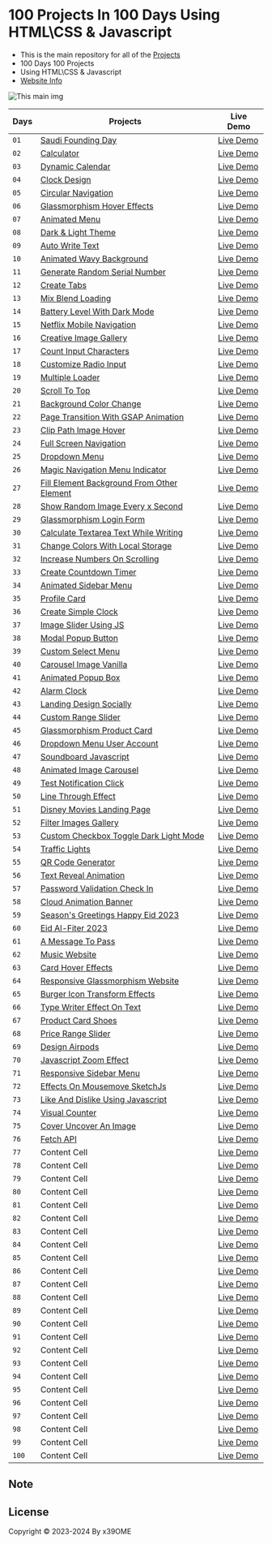 # 100 Projects In 100 Days Using HTML\CSS & Javascript

- This is the main repository for all of the [Projects](https://github.com/x39OME/100_project_100_days/tree/main/100_projects)
- 100 Days 100 Projects
- Using HTML\CSS & Javascript
- [Website Info](https://x39ome.github.io/100_project_100_days/)

![This main img](https://raw.githubusercontent.com/x39OME/100_project_100_days/main/img/main.jpg)


| Days | Projects | Live Demo |
| ------------- | ------------- | ------------- |
|`01`| [Saudi Founding Day](https://github.com/x39OME/100_project_100_days/tree/main/100_projects/1-saudi_founding_day) | [Live Demo](https://saudi-founding-days.netlify.app/) |
|`02`| [Calculator](https://github.com/x39OME/100_project_100_days/tree/main/100_projects/2-calculator_using_vanilla_css_glassmorphism_effects) | [Live Demo](https://calculator-vanilla-glassmorph.netlify.app/)|
|`03`| [Dynamic Calendar](https://github.com/x39OME/100_project_100_days/tree/main/100_projects/3-javascript-dynamic-calendar-css-glassmorphism-ui-design) | [Live Demo](https://dynamic-calendar-js.netlify.app/)|
|`04`| [Clock Design](https://github.com/x39OME/100_project_100_days/tree/main/100_projects/4-clock-ui-design) | [Live Demo](https://clock-ui-design.netlify.app/)|
|`05`| [Circular Navigation](https://github.com/x39OME/100_project_100_days/tree/main/100_projects/5-animated-circular-navigation-menu) | [Live Demo](https://animated-circular-nav.netlify.app/)|
|`06`| [Glassmorphism Hover Effects](https://github.com/x39OME/100_project_100_days/tree/main/100_projects/6-Glassmorphism%20Hover%20Effects%20with%20Magic%20Line%20Indicator) | [Live Demo](https://hover-effects-magic.netlify.app/)|
|`07`| [Animated Menu](https://github.com/x39OME/100_project_100_days/tree/main/100_projects/7-animated-menu) | [Live Demo](https://animated-menu-using-css-html-js.netlify.app/)|
|`08`| [Dark & Light Theme](https://github.com/x39OME/100_project_100_days/tree/main/100_projects/8-light-%26-dark-theme-toggle) | [Live Demo](https://codepen.io/x39OME/pen/BaOWjPy)|
|`09`| [Auto Write Text](https://github.com/x39OME/100_project_100_days/tree/main/100_projects/9-javaScript-auto-write-text) | [Live Demo](https://auto-write-text.netlify.app/)|
|`10`| [Animated Wavy Background](https://github.com/x39OME/100_project_100_days/tree/main/100_projects/10-animated-wavy-background) | [Live Demo](https://animated-wavy-background-css.netlify.app/)|
|`11`| [Generate Random Serial Number](https://github.com/x39OME/100_project_100_days/tree/main/100_projects/11-generate-random-serial-number) | [Live Demo](https://generate-random-serial-number.netlify.app/)|
|`12`| [Create Tabs](https://github.com/x39OME/100_project_100_days/tree/main/100_projects/12-create-tabs) | [Live Demo](https://create-tabs-js.netlify.app/)|
|`13`| [Mix Blend Loading](https://github.com/x39OME/100_project_100_days/tree/main/100_projects/13-mix-blend-loading) | [Live Demo](https://mix-blend-loading.netlify.app/)|
|`14`| [Battery Level With Dark Mode](https://github.com/x39OME/100_project_100_days/tree/main/100_projects/14-get-battery-level-%26-toggle-light-dark-mode) | [Live Demo](https://get-battery-level-with-dark-mode.netlify.app/)|
|`15`| [Netflix Mobile Navigation](https://github.com/x39OME/100_project_100_days/tree/main/100_projects/15-netflix-mobile-navigation-animation) | [Live Demo](https://netflix-mobile-navigation-animation.netlify.app/)|
|`16`| [Creative Image Gallery](https://github.com/x39OME/100_project_100_days/tree/main/100_projects/16-creative-image-gallery) | [Live Demo](https://creative-image-gallery.netlify.app/)|
|`17`| [Count Input Characters](https://github.com/x39OME/100_project_100_days/tree/main/100_projects/17-count-input-characters-fill-borders) | [Live Demo](https://count-input-characters-fill-border.netlify.app/)|
|`18`| [Customize Radio Input](https://github.com/x39OME/100_project_100_days/tree/main/100_projects/18-customize-radio-input) | [Live Demo](https://customize-radio-input.netlify.app/)|
|`19`| [Multiple Loader](https://github.com/x39OME/100_project_100_days/tree/main/100_projects/19-multiple-dotted-loader) | [Live Demo](https://multiple-dotted-loader.netlify.app/)|
|`20`| [Scroll To Top](https://github.com/x39OME/100_project_100_days/tree/main/100_projects/20-scroll-to-top-button) | [Live Demo](https://scroll-to-top-button.netlify.app/)|
|`21`| [Background Color Change](https://github.com/x39OME/100_project_100_days/tree/main/100_projects/21-background-color-change) | [Live Demo](https://background-color-change-js.netlify.app/)|
|`22`| [Page Transition With GSAP Animation](https://github.com/x39OME/100_project_100_days/tree/main/100_projects/22-page-transition-with-gsap-animation) | [Live Demo](https://page-transition-with-gsap-animation.netlify.app/)|
|`23`| [Clip Path Image Hover](https://github.com/x39OME/100_project_100_days/tree/main/100_projects/23-clip-path-image-hover-effects)| [Live Demo](https://clip-path-image-hover-effects.netlify.app/)|
|`24`| [Full Screen Navigation](https://github.com/x39OME/100_project_100_days/tree/main/100_projects/24-fullscreen-navigation) | [Live Demo](https://fullscreen-navigation-js.netlify.app/)|
|`25`| [Dropdown Menu](https://github.com/x39OME/100_project_100_days/tree/main/100_projects/25-dropdown-menu) | [Live Demo](https://dropdown-menu-js.netlify.app/)|
|`26`| [Magic Navigation Menu Indicator](https://github.com/x39OME/100_project_100_days/tree/main/100_projects/26-magic-navigation-menu-indicator) | [Live Demo](https://magic-navigation-menu-indicator.netlify.app/)|
|`27`| [Fill Element Background From Other Element](https://github.com/x39OME/100_project_100_days/tree/main/100_projects/27-fill-element-background-from-other) | [Live Demo](https://fill-element-background-from-other.netlify.app/)|
|`28`| [Show Random Image Every x Second](https://github.com/x39OME/100_project_100_days/tree/main/100_projects/28-show-random-image-every-x-second) | [Live Demo](https://show-random-image-every-x-second.netlify.app/)|
|`29`| [Glassmorphism Login Form](https://github.com/x39OME/100_project_100_days/tree/main/100_projects/29-glassmorphism-login-form) | [Live Demo](https://glassmorphism-login-form-css.netlify.app/)|
|`30`| [Calculate Textarea Text While Writing](https://github.com/x39OME/100_project_100_days/tree/main/100_projects/30-calculate-textarea-text-while-writing) | [Live Demo](https://calculate-textarea-text-while-writing.netlify.app/)|
|`31`| [Change Colors With Local Storage](https://github.com/x39OME/100_project_100_days/tree/main/100_projects/31-change-colors-with-local-storage) | [Live Demo](https://change-colors-with-local-storage.netlify.app/)|
|`32`| [Increase Numbers On Scrolling](https://github.com/x39OME/100_project_100_days/tree/main/100_projects/32-increase-numbers-on-scrolling) | [Live Demo](https://increase-numbers-on-scrolling.netlify.app/)|
|`33`| [Create Countdown Timer](https://github.com/x39OME/100_project_100_days/tree/main/100_projects/33-create-countdown-timer) | [Live Demo](https://create-countdown-timer-js.netlify.app/)|
|`34`| [Animated Sidebar Menu](https://github.com/x39OME/100_project_100_days/tree/main/100_projects/34-animated-sidebar-menu) | [Live Demo](https://animated-sidebar-menu.netlify.app/)|
|`35`| [Profile Card](https://github.com/x39OME/100_project_100_days/tree/main/100_projects/35-profile-card) | [Live Demo](https://profile-card-js.netlify.app/)|
|`36`| [Create Simple Clock](https://github.com/x39OME/100_project_100_days/tree/main/100_projects/36-create-simple-clock) | [Live Demo](https://create-simple-clock.netlify.app/)|
|`37`| [Image Slider Using JS](https://github.com/x39OME/100_project_100_days/tree/main/100_projects/37-image-slider) | [Live Demo](https://image-slider-using-js.netlify.app/)|
|`38`| [Modal Popup Button](https://github.com/x39OME/100_project_100_days/tree/main/100_projects/38-modal-popup-button) | [Live Demo](https://codepen.io/x39OME/pen/LYJorRX)|
|`39`| [Custom Select Menu](https://github.com/x39OME/100_project_100_days/tree/main/100_projects/39-custom-select-menu) | [Live Demo](https://custom-select-menu.netlify.app/)|
|`40`| [Carousel Image Vanilla](https://github.com/x39OME/100_project_100_days/tree/main/100_projects/40-carousel-image-vanilla-js) | [Live Demo](https://carousel-image-vanilla-js.netlify.app/)|
|`41`| [Animated Popup Box](https://github.com/x39OME/100_project_100_days/tree/main/100_projects/41-simple-animated-popup-box) | [Live Demo](https://simple-animated-popup-box.netlify.app/)|
|`42`| [Alarm Clock](https://github.com/x39OME/100_project_100_days/tree/main/100_projects/42-alarm-clock) | [Live Demo](https://alarm-clock-html-css-js.netlify.app/)|
|`43`| [Landing Design Socially](https://github.com/x39OME/100_project_100_days/tree/main/100_projects/43-landing-design-socially) | [Live Demo](https://landing-design-socially.netlify.app/)|
|`44`| [Custom Range Slider](https://github.com/x39OME/100_project_100_days/tree/main/100_projects/44-custom-range-slider) | [Live Demo](https://custom-range-slider-js.netlify.app/)|
|`45`| [Glassmorphism Product Card](https://github.com/x39OME/100_project_100_days/tree/main/100_projects/45-glassmorphism-product-card) | [Live Demo](https://glassmorphism-product-card-css.netlify.app/)|
|`46`| [Dropdown Menu User Account](https://github.com/x39OME/100_project_100_days/tree/main/100_projects/46-dropdown-menu-user-account) | [Live Demo](https://dropdown-menu-user-account.netlify.app/)|
|`47`| [Soundboard Javascript](https://github.com/x39OME/100_project_100_days/tree/main/100_projects/47-soundboard-javascript) | [Live Demo](https://soundboard-javascript-css.netlify.app/)|
|`48`| [Animated Image Carousel](https://github.com/x39OME/100_project_100_days/tree/main/100_projects/48-create-animated-image-carousel) | [Live Demo](https://animated-image-carousel-js.netlify.app/)|
|`49`| [Test Notification Click](https://github.com/x39OME/100_project_100_days/tree/main/100_projects/49-test-notification-click) | [Live Demo](https://test-notification-click.netlify.app/)|
|`50`| [Line Through Effect](https://github.com/x39OME/100_project_100_days/tree/main/100_projects/50-%E2%80%8Fline-through-effect) | [Live Demo](https://codepen.io/x39OME/pen/mdzeWeo)|
|`51`| [Disney Movies Landing Page](https://github.com/x39OME/100_project_100_days/tree/main/100_projects/51-disney-movies-landing-page) | [Live Demo](https://disney-movies-landing-page.netlify.app/)|
|`52`| [Filter Images Gallery](https://github.com/x39OME/100_project_100_days/tree/main/100_projects/52-filter-image-gallery) | [Live Demo](https://filter-image-gallery.netlify.app/)|
|`53`| [Custom Checkbox Toggle Dark Light Mode](https://github.com/x39OME/100_project_100_days/tree/main/100_projects/53-custom-checkbox-toggle-dark-light-mode) | [Live Demo](https://custom-checkbox-toggle-dark-light.netlify.app/)|
|`54`| [Traffic Lights](https://github.com/x39OME/100_project_100_days/tree/main/100_projects/54-traffic-lights) | [Live Demo](https://codepen.io/x39OME/pen/GRYZBrm)|
|`55`| [QR Code Generator](https://github.com/x39OME/100_project_100_days/tree/main/100_projects/55-qr-code-generator) | [Live Demo](https://qr-code-generator-html-css-js.netlify.app/)|
|`56`| [Text Reveal Animation](https://github.com/x39OME/100_project_100_days/tree/main/100_projects/56-text-reveal-animation) | [Live Demo](https://text-reveal-animation-dark-mode.netlify.app/)|
|`57`| [Password Validation Check In](https://github.com/x39OME/100_project_100_days/tree/main/100_projects/57-password-validation-check-in) | [Live Demo](https://password-validation-check-in.netlify.app/)|
|`58`| [Cloud Animation Banner](https://github.com/x39OME/100_project_100_days/tree/main/100_projects/58-cloud-translate-banner-js) | [Live Demo](https://cloud-translate-banner-js.netlify.app/)|
|`59`| [Season's Greetings Happy Eid 2023](https://github.com/x39OME/100_project_100_days/tree/main/100_projects/59-season's-greetings-happy-eid-2023) | [Live Demo](https://seasons-greetings-happy-eid-2023.netlify.app/)|
|`60`| [Eid Al-Fiter 2023](https://github.com/x39OME/100_project_100_days/tree/main/100_projects/60-eid-al-fitr-2023) | [Live Demo](https://eid-al-fitr-2023.netlify.app/)|
|`61`| [A Message To Pass](https://github.com/x39OME/100_project_100_days/tree/main/100_projects/61-a-message-to-pass) | [Live Demo](https://a-message-to-pass.netlify.app/)|
|`62`| [Music Website](https://github.com/x39OME/100_project_100_days/tree/main/100_projects/62-music-website) | [Live Demo](https://music-website-js.netlify.app/)|
|`63`| [Card Hover Effects](https://github.com/x39OME/100_project_100_days/tree/main/100_projects/63-card-hover-effects) | [Live Demo](https://63-card-hover-effects.netlify.app/)|
|`64`| [Responsive Glassmorphism Website](https://github.com/x39OME/100_project_100_days/tree/main/100_projects/64-responsive-glassmorphism-website) | [Live Demo](https://responsive-glassmorphism-website.netlify.app/)|
|`65`| [Burger Icon Transform Effects](https://github.com/x39OME/100_project_100_days/tree/main/100_projects/65-burger-icon-transform-effects) | [Live Demo](https://burger-icon-transform-effects.netlify.app/)|
|`66`| [Type Writer Effect On Text](https://github.com/x39OME/100_project_100_days/tree/main/100_projects/66-type-writer-effect-on-text) | [Live Demo](https://type-writer-effect-on-text.netlify.app/)|
|`67`| [Product Card Shoes](https://github.com/x39OME/100_project_100_days/tree/main/100_projects/67-product-card-shoes) | [Live Demo](https://product-card-shoes.netlify.app/)|
|`68`| [Price Range Slider](https://github.com/x39OME/100_project_100_days/tree/main/100_projects/68-price-range-slider) | [Live Demo](https://price-range-slider.netlify.app/)|
|`69`| [Design Airpods](https://github.com/x39OME/100_project_100_days/tree/main/100_projects/69-design-airpods) | [Live Demo](https://design-airpods.netlify.app/)|
|`70`| [Javascript Zoom Effect](https://github.com/x39OME/100_project_100_days/tree/main/100_projects/70-javascript-zoom-effect) | [Live Demo](https://javascript-zoom-effect.netlify.app/)|
|`71`| [Responsive Sidebar Menu](https://github.com/x39OME/100_project_100_days/tree/main/100_projects/71-responsive-sidebar-menu) | [Live Demo](https://responsive-sidebar-menu-js.netlify.app/)|
|`72`| [Effects On Mousemove SketchJs](https://github.com/x39OME/100_project_100_days/tree/main/100_projects/72-effects-on-mousemove-using-sketch.js) | [Live Demo](https://effects-on-mousemove-using-sketch.netlify.app/)|
|`73`| [Like And Dislike Using Javascript](https://github.com/x39OME/100_project_100_days/tree/main/100_projects/73-like-and-dislike-using-javascript) | [Live Demo](https://like-and-dislike-using-javascript.netlify.app/)|
|`74`| [Visual Counter](https://github.com/x39OME/100_project_100_days/tree/main/100_projects/74-visual-counter) | [Live Demo](https://codepen.io/x39OME/pen/mdzXdar)|
|`75`| [Cover Uncover An Image](https://github.com/x39OME/100_project_100_days/tree/main/100_projects/75-cover-uncover-an-image) | [Live Demo](https://cover-uncover-an-image.netlify.app/)|
|`76`| [Fetch API](https://github.com/x39OME/100_project_100_days/tree/main/100_projects/76-fetch-api) | [Live Demo](https://codepen.io/x39OME/pen/XWxZQro)|
|`77`| Content Cell | [Live Demo](https://pages.github.com/)|
|`78`| Content Cell | [Live Demo](https://pages.github.com/)|
|`79`| Content Cell | [Live Demo](https://pages.github.com/)|
|`80`| Content Cell | [Live Demo](https://pages.github.com/)|
|`81`| Content Cell | [Live Demo](https://pages.github.com/)|
|`82`| Content Cell | [Live Demo](https://pages.github.com/)|
|`83`| Content Cell | [Live Demo](https://pages.github.com/)|
|`84`| Content Cell | [Live Demo](https://pages.github.com/)|
|`85`| Content Cell | [Live Demo](https://pages.github.com/)|
|`86`| Content Cell | [Live Demo](https://pages.github.com/)|
|`87`| Content Cell | [Live Demo](https://pages.github.com/)|
|`88`| Content Cell | [Live Demo](https://pages.github.com/)|
|`89`| Content Cell | [Live Demo](https://pages.github.com/)|
|`90`| Content Cell | [Live Demo](https://pages.github.com/)|
|`91`| Content Cell | [Live Demo](https://pages.github.com/)|
|`92`| Content Cell | [Live Demo](https://pages.github.com/)|
|`93`| Content Cell | [Live Demo](https://pages.github.com/)|
|`94`| Content Cell | [Live Demo](https://pages.github.com/)|
|`95`| Content Cell | [Live Demo](https://pages.github.com/)|
|`96`| Content Cell | [Live Demo](https://pages.github.com/)|
|`97`| Content Cell | [Live Demo](https://pages.github.com/)|
|`98`| Content Cell | [Live Demo](https://pages.github.com/)|
|`99`| Content Cell | [Live Demo](https://pages.github.com/)|
|`100`| Content Cell | [Live Demo](https://pages.github.com/)|

## Note



## License

Copyright © 2023-2024 By x39OME
